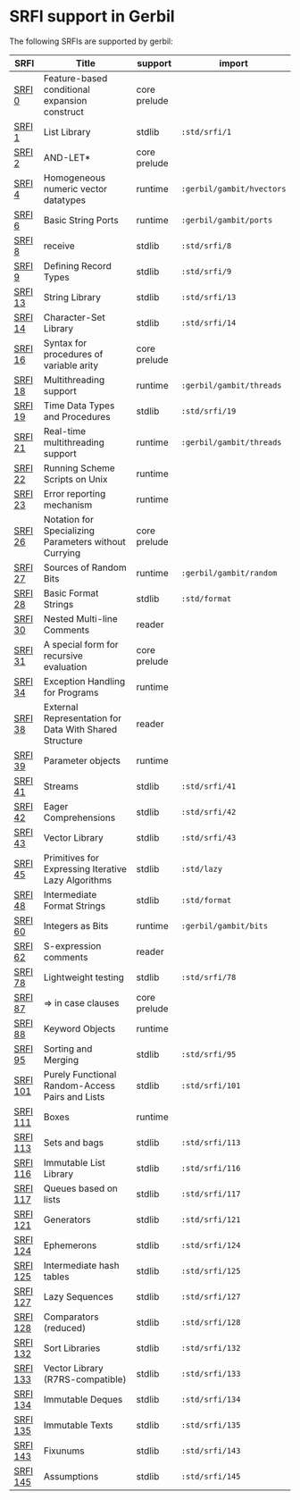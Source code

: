 # SRFI support in Gerbil

The following SRFIs are supported by gerbil:

| SRFI                                                     | Title                                                  | support      | import                    |
|----------------------------------------------------------|--------------------------------------------------------|--------------|---------------------------|
| [SRFI  0](https://srfi.schemers.org/srfi-0/srfi-0.html)  | Feature-based conditional expansion construct          | core prelude |                           |
| [SRFI  1](https://srfi.schemers.org/srfi-1/srfi-1.html)  | List Library                                           | stdlib       | `:std/srfi/1`             |
| [SRFI  2](https://srfi.schemers.org/srfi-2/srfi-2.html)  | AND-LET*                                               | core prelude |                           |
| [SRFI  4](https://srfi.schemers.org/srfi-4/srfi-4.html)  | Homogeneous numeric vector datatypes                   | runtime      | `:gerbil/gambit/hvectors` |
| [SRFI  6](https://srfi.schemers.org/srfi-6/srfi-6.html)  | Basic String Ports                                     | runtime      | `:gerbil/gambit/ports`    |
| [SRFI  8](https://srfi.schemers.org/srfi-8/srfi-8.html)  | receive                                                | stdlib       | `:std/srfi/8`             |
| [SRFI  9](https://srfi.schemers.org/srfi-9/srfi-9.html)  | Defining Record Types                                  | stdlib       | `:std/srfi/9`             |
| [SRFI 13](https://srfi.schemers.org/srfi-13/srfi-13.html)  | String Library                                         | stdlib       | `:std/srfi/13`            |
| [SRFI 14](https://srfi.schemers.org/srfi-14/srfi-14.html)  | Character-Set Library                                  | stdlib       | `:std/srfi/14`            |
| [SRFI 16](https://srfi.schemers.org/srfi-16/srfi-16.html)  | Syntax for procedures of variable arity                | core prelude |                           |
| [SRFI 18](https://srfi.schemers.org/srfi-18/srfi-18.html)  | Multithreading support                                 | runtime      | `:gerbil/gambit/threads`  |
| [SRFI 19](https://srfi.schemers.org/srfi-19/srfi-19.html)  | Time Data Types and Procedures                         | stdlib       | `:std/srfi/19`            |
| [SRFI 21](https://srfi.schemers.org/srfi-21/srfi-21.html)  | Real-time multithreading support                       | runtime      | `:gerbil/gambit/threads`  |
| [SRFI 22](https://srfi.schemers.org/srfi-22/srfi-22.html)  | Running Scheme Scripts on Unix                         | runtime      |                           |
| [SRFI 23](https://srfi.schemers.org/srfi-23/srfi-23.html)  | Error reporting mechanism                              | runtime      |                           |
| [SRFI 26](https://srfi.schemers.org/srfi-26/srfi-26.html)  | Notation for Specializing Parameters without Currying  | core prelude |                           |
| [SRFI 27](https://srfi.schemers.org/srfi-27/srfi-27.html)  | Sources of Random Bits                                 | runtime      | `:gerbil/gambit/random`   |
| [SRFI 28](https://srfi.schemers.org/srfi-28/srfi-28.html)  | Basic Format Strings                                   | stdlib       | `:std/format`             |
| [SRFI 30](https://srfi.schemers.org/srfi-30/srfi-30.html)  | Nested Multi-line Comments                             | reader       |                           |
| [SRFI 31](https://srfi.schemers.org/srfi-31/srfi-31.html)  | A special form for recursive evaluation                | core prelude |                           |
| [SRFI 34](https://srfi.schemers.org/srfi-34/srfi-34.html)  | Exception Handling for Programs                        | runtime      |                           |
| [SRFI 38](https://srfi.schemers.org/srfi-38/srfi-38.html)  | External Representation for Data With Shared Structure | reader       |                           |
| [SRFI 39](https://srfi.schemers.org/srfi-39/srfi-39.html)  | Parameter objects                                      | runtime      |                           |
| [SRFI 41](https://srfi.schemers.org/srfi-41/srfi-41.html)  | Streams                                                | stdlib       | `:std/srfi/41`            |
| [SRFI 42](https://srfi.schemers.org/srfi-42/srfi-42.html)  | Eager Comprehensions                                   | stdlib       | `:std/srfi/42`            |
| [SRFI 43](https://srfi.schemers.org/srfi-43/srfi-43.html)  | Vector Library                                         | stdlib       | `:std/srfi/43`            |
| [SRFI 45](https://srfi.schemers.org/srfi-45/srfi-45.html)  | Primitives for Expressing Iterative Lazy Algorithms    | stdlib       | `:std/lazy`               |
| [SRFI 48](https://srfi.schemers.org/srfi-48/srfi-48.html)  | Intermediate Format Strings                            | stdlib       | `:std/format`             |
| [SRFI 60](https://srfi.schemers.org/srfi-60/srfi-60.html)  | Integers as Bits                                       | runtime      | `:gerbil/gambit/bits`     |
| [SRFI 62](https://srfi.schemers.org/srfi-62/srfi-62.html)  | S-expression comments                                  | reader       |                           |
| [SRFI 78](https://srfi.schemers.org/srfi-78/srfi-78.html)  | Lightweight testing                                    | stdlib       | `:std/srfi/78`            |
| [SRFI 87](https://srfi.schemers.org/srfi-87/srfi-87.html)  | => in case clauses                                     | core prelude |                           |
| [SRFI 88](https://srfi.schemers.org/srfi-88/srfi-88.html)  | Keyword Objects                                        | runtime      |                           |
| [SRFI 95](https://srfi.schemers.org/srfi-95/srfi-95.html)  | Sorting and Merging                                    | stdlib       | `:std/srfi/95`            |
| [SRFI 101](https://srfi.schemers.org/srfi-101/srfi-101.html) | Purely Functional Random-Access Pairs and Lists        | stdlib       | `:std/srfi/101`           |
| [SRFI 111](https://srfi.schemers.org/srfi-111/srfi-111.html) | Boxes                                                  | runtime      |                           |
| [SRFI 113](https://srfi.schemers.org/srfi-113/srfi-113.html) | Sets and bags                                          | stdlib       | `:std/srfi/113`           |
| [SRFI 116](https://srfi.schemers.org/srfi-116/srfi-116.html) | Immutable List Library                                 | stdlib       | `:std/srfi/116`           |
| [SRFI 117](https://srfi.schemers.org/srfi-117/srfi-117.html) | Queues based on lists                                  | stdlib       | `:std/srfi/117`           |
| [SRFI 121](https://srfi.schemers.org/srfi-121/srfi-121.html) | Generators                                             | stdlib       | `:std/srfi/121`           |
| [SRFI 124](https://srfi.schemers.org/srfi-124/srfi-124.html) | Ephemerons                                             | stdlib       | `:std/srfi/124`           |
| [SRFI 125](https://srfi.schemers.org/srfi-125/srfi-125.html) | Intermediate hash tables                               | stdlib       | `:std/srfi/125`           |
| [SRFI 127](https://srfi.schemers.org/srfi-127/srfi-127.html) | Lazy Sequences                                         | stdlib       | `:std/srfi/127`           |
| [SRFI 128](https://srfi.schemers.org/srfi-128/srfi-128.html) | Comparators (reduced)                                  | stdlib       | `:std/srfi/128`           |
| [SRFI 132](https://srfi.schemers.org/srfi-132/srfi-132.html) | Sort Libraries                                         | stdlib       | `:std/srfi/132`           |
| [SRFI 133](https://srfi.schemers.org/srfi-133/srfi-133.html) | Vector Library (R7RS-compatible)                       | stdlib       | `:std/srfi/133`           |
| [SRFI 134](https://srfi.schemers.org/srfi-134/srfi-134.html) | Immutable Deques                                       | stdlib       | `:std/srfi/134`           |
| [SRFI 135](https://srfi.schemers.org/srfi-135/srfi-135.html) | Immutable Texts                                        | stdlib       | `:std/srfi/135`           |
| [SRFI 143](https://srfi.schemers.org/srfi-143/srfi-143.html) | Fixunums                                               | stdlib       | `:std/srfi/143`           |
| [SRFI 145](https://srfi.schemers.org/srfi-145/srfi-145.html) | Assumptions                                            | stdlib       | `:std/srfi/145`           |
